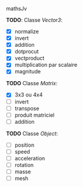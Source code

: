 mathsJv

**TODO**: Classe *Vector3*:
- [X] normalize
- [X] invert
- [X] addition
- [X] dotprocut
- [X] vectproduct
- [X] multiplication par scalaire
- [X] magnitude

**TODO** Classe *Matrix*:
- [X] 3x3 ou 4x4
- [ ] invert
- [ ] transpose
- [ ] produit matriciel
- [ ] addition

**TODO** Classe *Object*:
- [ ] position
- [ ] speed
- [ ] acceleration
- [ ] rotation
- [ ] masse
- [ ] mesh
